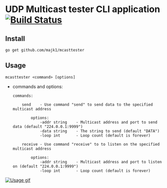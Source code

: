# UDP Multicast tester CLI application [![Build Status](https://travis-ci.org/majk1/mcasttester.svg?branch=master)](https://travis-ci.org/majk1/mcasttester)

## Install

```
go get github.com/majk1/mcasttester
```

## Usage

```
mcasttester <command> [options]
```

 * commands and options:  
   ```
   commands:
   
       send    - Use command "send" to send data to the specified multicast address
       
           options:
               -addr string    - Multicast address and port to send data (default "224.0.0.1:9999")
               -data string    - The string to send (default "DATA")
               -loop int       - Loop count (default is forever)
   
       receive - Use command "receive" to to listen on the specified multicast address
   
           options:
               -addr string    - Multicast address and port to listen on (default "224.0.0.1:9999")
               -loop int       - Loop count (default is forever)
   
   ```

[![Usage gif](https://gfycat.com/ifr/DapperOrdinaryChanticleer)](https://gfycat.com/gifs/detail/DapperOrdinaryChanticleer)
